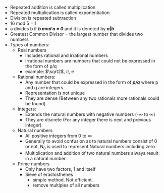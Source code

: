 * Repeated addition is called multiplication
* Repeated multiplication is called exponentiation
* Division is repeated subtraction
* 16 mod 5 = 1
* a divides b if ***b mod a = 0*** and it is denoted by ***a|b***
* Greatest Common Divisor = the largest number that divides two numbers
* Types of numbers:
	* Real numbers
		* Includes rational and irrational numbers
		* Irrational numbers are numbers that could not be expressed in the form of p/q
		* example: $\sqrt2$, $\pi$, e
	* Rational numbers: 
		* Any number that could be expressed in the form of ***p/q*** where p and q are integers.
		* Representation is not unique
		* They are dense (Between any two rationals more rationals could be found)
	* Integers: 
		* Extends the natural numbers with negative numbers (-$\infty$ to $\infty$)
		* They are discrete (For any integer there is next and previous integer)
	* Natural numbers
		* All positive integers from 0 to $\infty$
		* Generally to avoid confusion as to natural numbers consist of 0 or not, N$_0$ is used to represent Natural numbers including zero
		* Multiplication and addition of two natural numbers always result in a natural number.
	* Prime numbers
		* Only have two factors, 1 and itself
		* Sieve of erastosthenes
			* simple method. Not efficient.
			* remove multiples of all numbers


